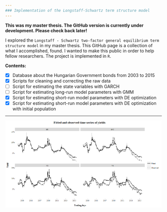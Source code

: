 ```yaml
---
### Implementation of the Longstaff-Schwartz term structure model
---
```



**This was my master thesis. The GitHub version is currently under development. Please check back later!**


I explored the `Longstaff - Schwartz two-factor general equilibrium term structure model` in my master thesis. 
This GitHub page is a collection of what I accomplished, found. I wanted to make this public in order to help fellow researchers.
The project is implemented in `R`.

**Contents:**
- [x] Database about the Hungarian Government bonds from 2003 to 2015 
- [x] Scripts for cleaning and correcting the raw data
- [ ] Script for estimating the state variables with GARCH
- [ ] Script for estimating long-run model parameters with GMM
- [x] Script for estimating short-run model parameters with DE optimization
- [x] Script for estimating short-run model parameters with DE optimization with initial population

---

![alt text](https://github.com/alfoldib/longstaff-schwartz_model/blob/master/plots/plotGMMfit.png "Plot about the GMM fit")